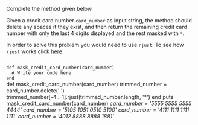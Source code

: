 Complete the method given below.

Given a credit card number `card_number` as input string, the method should delete any spaces if they exist, and then return the remaining credit card number with only the last 4 digits displayed and the rest masked with `*`.

In order to solve this problem you would need to use `rjust`. To see how `rjust` works click [here](https://apidock.com/ruby/String/rjust).

<codeblock language="ruby" type="exercise" testMode="multipleInput">
<code>
def mask_credit_card_number(card_number)
  # Write your code here
end
</code>

<solution>
def mask_credit_card_number(card_number)
  trimmed_number = card_number.delete(' ')
  trimmed_number[-4..-1].rjust(trimmed_number.length, '*')
end
</solution>

<testcases>
<caller>
puts mask_credit_card_number(card_number)
</caller>
<testcase>
<i>
card_number = '5555 5555 5555 4444'
</i>
</testcase>
<testcase>
<i>
card_number = '5105 1051 0510 5100'
</i>
</testcase>
<testcase>
<i>
card_number = '4111 1111 1111 1111'
</i>
</testcase>
<testcase>
<i>
card_number = '4012 8888 8888 1881'
</i>
</testcase>
</testcases>
</codeblock>
